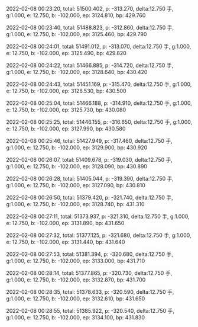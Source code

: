 2022-02-08 00:23:20, total: 51500.402, p: -313.270, delta:12.750 手, g:1.000, e: 12.750, b: -102.000, ep: 3124.810, bp: 429.760

2022-02-08 00:23:40, total: 51488.823, p: -312.860, delta:12.750 手, g:1.000, e: 12.750, b: -102.000, ep: 3125.460, bp: 429.790

2022-02-08 00:24:01, total: 51491.012, p: -313.070, delta:12.750 手, g:1.000, e: 12.750, b: -102.000, ep: 3125.490, bp: 429.820

2022-02-08 00:24:22, total: 51466.885, p: -314.720, delta:12.750 手, g:1.000, e: 12.750, b: -102.000, ep: 3128.640, bp: 430.420

2022-02-08 00:24:43, total: 51451.169, p: -315.470, delta:12.750 手, g:1.000, e: 12.750, b: -102.000, ep: 3128.530, bp: 430.500

2022-02-08 00:25:04, total: 51466.188, p: -314.910, delta:12.750 手, g:1.000, e: 12.750, b: -102.000, ep: 3125.730, bp: 430.080

2022-02-08 00:25:25, total: 51446.155, p: -316.650, delta:12.750 手, g:1.000, e: 12.750, b: -102.000, ep: 3127.990, bp: 430.580

2022-02-08 00:25:46, total: 51427.949, p: -317.460, delta:12.750 手, g:1.000, e: 12.750, b: -102.000, ep: 3129.900, bp: 430.920

2022-02-08 00:26:07, total: 51409.678, p: -319.030, delta:12.750 手, g:1.000, e: 12.750, b: -102.000, ep: 3128.090, bp: 430.890

2022-02-08 00:26:28, total: 51405.044, p: -319.390, delta:12.750 手, g:1.000, e: 12.750, b: -102.000, ep: 3127.090, bp: 430.810

2022-02-08 00:26:50, total: 51379.420, p: -321.740, delta:12.750 手, g:1.000, e: 12.750, b: -102.000, ep: 3128.740, bp: 431.310

2022-02-08 00:27:11, total: 51373.937, p: -321.310, delta:12.750 手, g:1.000, e: 12.750, b: -102.000, ep: 3131.890, bp: 431.650

2022-02-08 00:27:32, total: 51377.125, p: -321.680, delta:12.750 手, g:1.000, e: 12.750, b: -102.000, ep: 3131.440, bp: 431.640

2022-02-08 00:27:53, total: 51381.394, p: -320.680, delta:12.750 手, g:1.000, e: 12.750, b: -102.000, ep: 3133.000, bp: 431.710

2022-02-08 00:28:14, total: 51377.865, p: -320.730, delta:12.750 手, g:1.000, e: 12.750, b: -102.000, ep: 3132.870, bp: 431.700

2022-02-08 00:28:35, total: 51378.633, p: -320.590, delta:12.750 手, g:1.000, e: 12.750, b: -102.000, ep: 3132.610, bp: 431.650

2022-02-08 00:28:55, total: 51385.922, p: -320.540, delta:12.750 手, g:1.000, e: 12.750, b: -102.000, ep: 3134.100, bp: 431.830